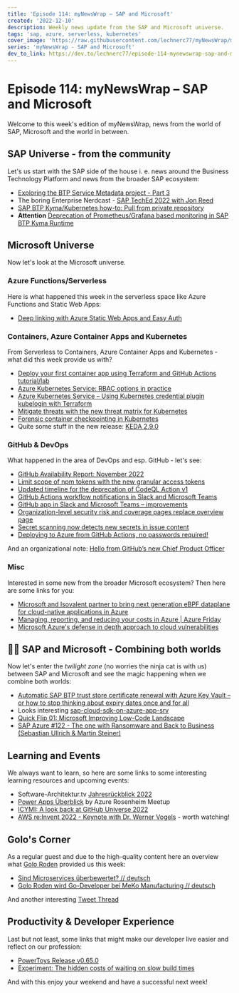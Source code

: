 ```yaml
---
title: 'Episode 114: myNewsWrap – SAP and Microsoft'
created: '2022-12-10'
description: Weekly news update from the SAP and Microsoft universe.
tags: 'sap, azure, serverless, kubernetes'
cover_image: 'https://raw.githubusercontent.com/lechnerc77/myNewsWrap/main/episodes/cover-images/episode114small.png'
series: 'myNewsWrap - SAP and Microsoft'
dev_to_link: https://dev.to/lechnerc77/episode-114-mynewswrap-sap-and-microsoft-43hg
---
```


# Episode 114: myNewsWrap – SAP and Microsoft

Welcome to this week's edition of myNewsWrap, news from the world of SAP, Microsoft and the world in between.

## SAP Universe - from the community

Let's us start with the SAP side of the house i. e. news around the Business Technology Platform and news from the broader SAP ecosystem:

* [Exploring the BTP Service Metadata project - Part 3](https://youtu.be/Jq-QcqLRrC8)
* The boring Enterprise Nerdcast - [SAP TechEd 2022 with Jon Reed](https://the-boring-enterprise-podcast.simplecast.com/episodes/sap-teched-2022-with-jon-reed)
* [SAP BTP Kyma/Kubernetes how-to: Pull from private repository](https://blogs.sap.com/2022/12/04/sap-btp-kyma-kubernetes-how-to-pull-from-private-repository/)
* **Attention** [Deprecation of Prometheus/Grafana based monitoring in SAP BTP Kyma Runtime](https://blogs.sap.com/2022/12/09/deprecation-of-prometheus-grafana-based-monitoring-in-sap-btp-kyma-runtime/) 

## Microsoft Universe

Now let's look at the Microsoft universe.

### Azure Functions/Serverless

Here is what happened this week in the serverless space like Azure Functions and Static Web Apps:

* [Deep linking with Azure Static Web Apps and Easy Auth](https://blog.johnnyreilly.com/2022/12/04/azure-static-web-apps-easyauth-deeplink)

### Containers, Azure Container Apps and Kubernetes

From Serverless to Containers, Azure Container Apps and Kubernetes - what did this week provide us with?

* [Deploy your first container app using Terraform and GitHub Actions tutorial/lab](https://thomasthornton.cloud/2022/12/06/deploy-your-first-container-app-using-terraform-and-github-actions-tutorial-lab/)
* [Azure Kubernetes Service: RBAC options in practice](https://techcommunity.microsoft.com/t5/fasttrack-for-azure/azure-kubernetes-service-rbac-options-in-practice/ba-p/3684275)
* [Azure Kubernetes Service – Using Kubernetes credential plugin kubelogin with Terraform](https://www-danielstechblog-io.cdn.ampproject.org/c/s/www.danielstechblog.io/azure-kubernetes-service-using-kubernetes-credential-plugin-kubelogin-with-terraform/amp/)
* [Mitigate threats with the new threat matrix for Kubernetes](https://www.microsoft.com/security/blog/2022/12/07/mitigate-threats-with-the-new-threat-matrix-for-kubernetes/)
* [Forensic container checkpointing in Kubernetes](https://kubernetes.io/blog/2022/12/05/forensic-container-checkpointing-alpha/)
* Quite some stuff in the new release: [KEDA 2.9.0](https://github.com/kedacore/keda/releases/tag/v2.9.0)

### GitHub & DevOps

What happened in the area of DevOps and esp. GitHub - let's see:

* [GitHub Availability Report: November 2022](https://github.blog/2022-12-07-github-availability-report-november-2022/)
* [Limit scope of npm tokens with the new granular access tokens](https://github.blog/changelog/2022-12-06-limit-scope-of-npm-tokens-with-the-new-granular-access-tokens/)
* [Updated timeline for the deprecation of CodeQL Action v1](https://github.blog/changelog/2022-12-07-updated-timeline-for-the-deprecation-of-codeql-action-v1/)
* [GitHub Actions workflow notifications in Slack and Microsoft Teams](https://github.blog/changelog/2022-12-06-github-actions-workflow-notifications-in-slack-and-microsoft-teams/)
* [GitHub app in Slack and Microsoft Teams – improvements](https://github.blog/changelog/2022-12-07-github-app-in-slack-and-microsoft-teams-improvements/)
* [Organization-level security risk and coverage pages replace overview page](https://github.blog/changelog/2022-12-02-organization-level-security-risk-and-coverage-pages-replace-overview-page/)
* [Secret scanning now detects new secrets in issue content](https://github.blog/changelog/2022-12-08-secret-scanning-now-detects-new-secrets-in-issue-content/)
* [Deploying to Azure from GitHub Actions, no passwords required!](https://oscarvantol.nl/blogs/github-to-azure-openid-connect/)

And an organizational note: [Hello from GitHub’s new Chief Product Officer](https://github.blog/2022-12-08-hello-from-githubs-new-chief-product-officer/)

### Misc

Interested in some new from the broader Microsoft ecosystem? Then here are some links for you:

* [Microsoft and Isovalent partner to bring next generation eBPF dataplane for cloud-native applications in Azure](https://azure.microsoft.com/blog/microsoft-and-isovalent-partner-to-bring-next-generation-ebpf-dataplane-for-cloudnative-applications-in-azure/)
* [Managing, reporting, and reducing your costs in Azure | Azure Friday](https://youtu.be/XQTQz-MgEBA)
* [Microsoft Azure's defense in depth approach to cloud vulnerabilities](https://azure.microsoft.com/blog/microsoft-azures-defense-in-depth-approach-to-cloud-vulnerabilities/)

## 🐱‍👤 SAP and Microsoft - Combining both worlds

Now let's enter the _twilight zone_ (no worries the ninja cat is with us) between SAP and Microsoft and see the magic happening when we combine both worlds:

* [Automatic SAP BTP trust store certificate renewal with Azure Key Vault – or how to stop thinking about expiry dates once and for all](https://blogs.sap.com/2022/12/02/automatic-sap-btp-trust-store-certificate-renewal-with-azure-key-vault-or-how-to-stop-thinking-about-expiry-dates-once-and-for-all/)
* Looks interesting [sap-cloud-sdk-on-azure-app-srv](https://github.com/MartinPankraz/sap-cloud-sdk-on-azure)
* [Quick Flip 01: Microsoft Improving Low-Code Landscape](https://youtu.be/jOZSpIQz-xo)
* [SAP Azure #122 - The one with Ransomware and Back to Business (Sebastian Ullrich & Martin Steiner)](https://youtu.be/cLUv3IKZR-s)

## Learning and Events

We always want to learn, so here are some links to some interesting learning resources and upcoming events:

* Software-Architektur.tv [Jahresrückblick 2022](https://youtu.be/8N2AOH2BND8)
* [Power Apps Überblick](https://youtu.be/y-vFkhbArMM) by Azure Rosenheim Meetup
* [ICYMI: A look back at GitHub Universe 2022](https://github.blog/2022-12-05-icymi-a-look-back-at-github-universe-2022/)
* [AWS re:Invent 2022 - Keynote with Dr. Werner Vogels](https://youtu.be/RfvL_423a-I) - worth watching!

## Golo's Corner

As a regular guest and due to the high-quality content here an overview what [Golo Roden](https://twitter.com/goloroden) provided us this week:

* [Sind Microservices überbewertet? // deutsch](https://youtu.be/LH8fI-_42J4)
* [Golo Roden wird Go-Developer bei MeKo Manufacturing // deutsch](https://youtu.be/8njAGQBpN_0)

And another interesting [Tweet Thread](https://twitter.com/goloroden/status/1599462028623900673?s=20&t=LAbtEO5XUgUE5Mp7YU4HJA)

## Productivity & Developer Experience

Last but not least, some links that might make our developer live easier and reflect on our profession:

* [PowerToys Release v0.65.0](https://github.com/microsoft/PowerToys/releases/tag/v0.65.0)
* [Experiment: The hidden costs of waiting on slow build times](https://github.blog/2022-12-08-experiment-the-hidden-costs-of-waiting-on-slow-build-times/)

And with this enjoy your weekend and have a successful next week!
